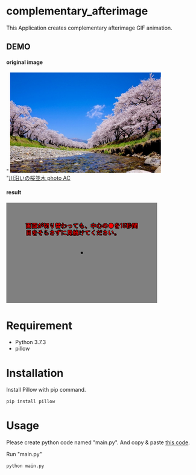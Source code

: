 # complementary_afterimage
This Application creates complementary afterimage GIF animation.  
  

## DEMO
#### original image
"
<img src="https://github.com/shioda999/complementary_afterimage/blob/main/img/2869668_s.jpg?raw=true" width="400px">  
"[川沿いの桜並木 photo AC](https://www.photo-ac.com/main/detail/2869668?title=%E5%B7%9D%E6%B2%BF%E3%81%84%E3%81%AE%E6%A1%9C%E4%B8%A6%E6%9C%A8&searchId=3867430101)
       
#### result
<img src="https://github.com/shioda999/complementary_afterimage/blob/main/img/2869668_s.gif?raw=true" width="400px">  

# Requirement
 
* Python 3.7.3
* pillow
 
# Installation
 
Install Pillow with pip command.
 
```bash
pip install pillow
```
 
# Usage
 
Please create python code named "main.py".
And copy &amp; paste [this code](https://raw.githubusercontent.com/shioda999/complementary_afterimage/main/main.py).
 
Run "main.py"
 
```bash
python main.py
```
